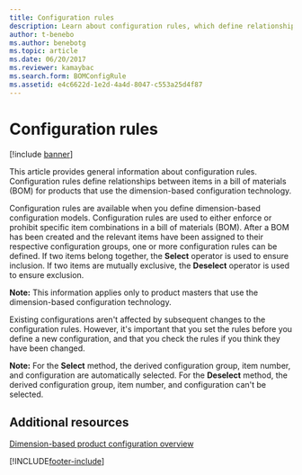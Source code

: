 ```yaml
---
title: Configuration rules
description: Learn about configuration rules, which define relationships between items in a bill of materials for products that use dimension-based configuration technology.
author: t-benebo
ms.author: benebotg
ms.topic: article
ms.date: 06/20/2017
ms.reviewer: kamaybac
ms.search.form: BOMConfigRule
ms.assetid: e4c6622d-1e2d-4a4d-8047-c553a25d4f87
---
```


# Configuration rules

[!include [banner](../includes/banner.md)]

This article provides general information about configuration rules. Configuration rules define relationships between items in a bill of materials (BOM) for products that use the dimension-based configuration technology.

Configuration rules are available when you define dimension-based configuration models. Configuration rules are used to either enforce or prohibit specific item combinations in a bill of materials (BOM). After a BOM has been created and the relevant items have been assigned to their respective configuration groups, one or more configuration rules can be defined. If two items belong together, the **Select** operator is used to ensure inclusion. If two items are mutually exclusive, the **Deselect** operator is used to ensure exclusion.  

**Note:** This information applies only to product masters that use the dimension-based configuration technology.  

Existing configurations aren't affected by subsequent changes to the configuration rules. However, it's important that you set the rules before you define a new configuration, and that you check the rules if you think they have been changed.  

**Note:** For the **Select** method, the derived configuration group, item number, and configuration are automatically selected. For the **Deselect** method, the derived configuration group, item number, and configuration can't be selected.

## Additional resources

[Dimension-based product configuration overview](dimension-based-product-configuration.md)





[!INCLUDE[footer-include](../../includes/footer-banner.md)]